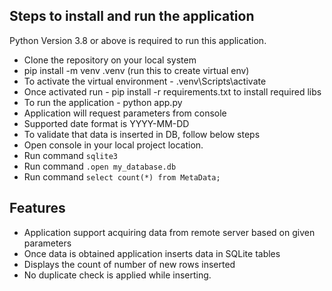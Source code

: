 ## Steps to install and run the application
Python Version 3.8 or above is required to run this application.

- Clone the repository on your local system
- pip install -m venv .venv (run this to create virtual env)
- To activate the virtual environment - .venv\Scripts\activate
- Once activated run - pip install -r requirements.txt to install required libs
- To run the application - python app.py
- Application will request parameters from console
- Supported date format is YYYY-MM-DD
- To validate that data is inserted in DB, follow below steps
- Open console in your local project location.
- Run command `sqlite3`
- Run command `.open my_database.db`
- Run command `select count(*) from MetaData;`


## Features

- Application support acquiring data from remote server based on given parameters
- Once data is obtained application inserts data in SQLite tables
- Displays the count of number of new rows inserted
- No duplicate check is applied while inserting. 
